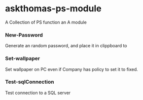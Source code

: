 # askthomas-ps-module
A Collection of PS function an A module 

### New-Password 
Generate an random password, and place it in clippboard to

### Set-wallpaper
Set wallpaper on PC even if Company has policy to set it to fixed.

### Test-sqlConnection
Test connection to a SQL server

